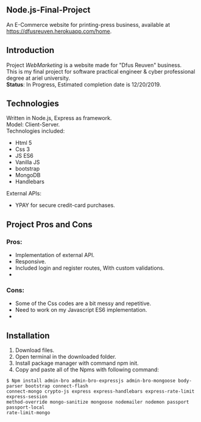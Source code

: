 
## Node.js-Final-Project
An E-Commerce website for printing-press business,
available at https://dfusreuven.herokuapp.com/home.


## Introduction 
Project *WebMarketing* is a website made for "Dfus Reuven" business.\
This is my final project for software practical engineer & cyber professional degree at ariel university.\
**Status**:
In Progress, Estimated completion date is 12/20/2019.
## Technologies
Written in Node.js, Express as framework.\
Model: Client-Server.\
Technologies included:
- Html 5
- Css 3
- JS ES6
- Vanilla JS
- bootstrap
- MongoDB
- Handlebars

External APIs:
- YPAY for secure credit-card purchases.

## Project Pros and Cons
### Pros:
- Implementation of external API. 
- Responsive.
- Included login and register routes, With custom validations.
- 

### Cons:
- Some of the Css codes are a bit messy and repetitive.
- Need to work on my Javascript ES6 implementation.
-

## Installation

1. Download files.
2. Open terminal in the downloaded folder.
3. Install package manager with command npm init.
4. Copy and paste all of the Npms with following command:
```
$ Npm install admin-bro admin-bro-expressjs admin-bro-mongoose body-parser bootstrap connect-flash
connect-mongo crypto-js express express-handlebars express-rate-limit express-session
method-override mongo-sanitize mongoose nodemailer nodemon passport passport-local
rate-limit-mongo
```
